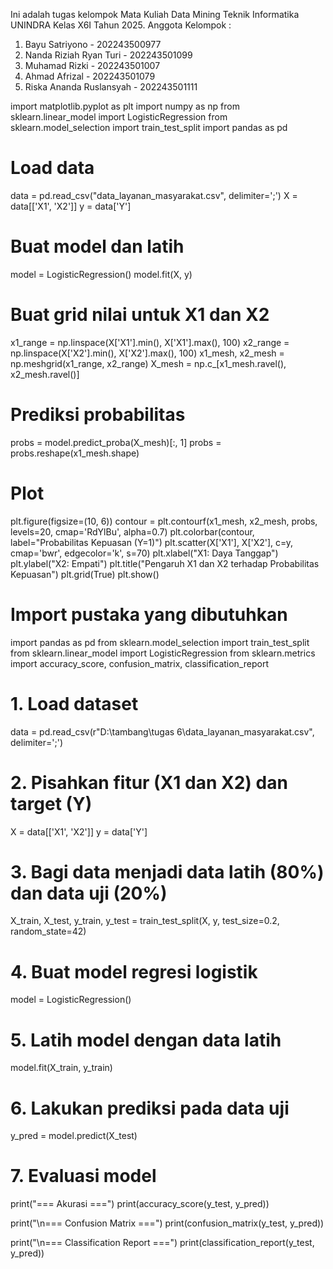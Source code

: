 Ini adalah tugas kelompok Mata Kuliah Data Mining Teknik Informatika UNINDRA Kelas X6I Tahun 2025.
Anggota Kelompok :

1. Bayu Satriyono - 202243500977
2. Nanda Riziah Ryan Turi - 202243501099
3. Muhamad Rizki - 202243501007
4. Ahmad Afrizal - 202243501079
5. Riska Ananda Ruslansyah - 202243501111


import matplotlib.pyplot as plt
import numpy as np
from sklearn.linear_model import LogisticRegression
from sklearn.model_selection import train_test_split
import pandas as pd

# Load data
data = pd.read_csv("data_layanan_masyarakat.csv", delimiter=';')
X = data[['X1', 'X2']]
y = data['Y']

# Buat model dan latih
model = LogisticRegression()
model.fit(X, y)

# Buat grid nilai untuk X1 dan X2
x1_range = np.linspace(X['X1'].min(), X['X1'].max(), 100)
x2_range = np.linspace(X['X2'].min(), X['X2'].max(), 100)
x1_mesh, x2_mesh = np.meshgrid(x1_range, x2_range)
X_mesh = np.c_[x1_mesh.ravel(), x2_mesh.ravel()]

# Prediksi probabilitas
probs = model.predict_proba(X_mesh)[:, 1]
probs = probs.reshape(x1_mesh.shape)

# Plot
plt.figure(figsize=(10, 6))
contour = plt.contourf(x1_mesh, x2_mesh, probs, levels=20, cmap='RdYlBu', alpha=0.7)
plt.colorbar(contour, label="Probabilitas Kepuasan (Y=1)")
plt.scatter(X['X1'], X['X2'], c=y, cmap='bwr', edgecolor='k', s=70)
plt.xlabel("X1: Daya Tanggap")
plt.ylabel("X2: Empati")
plt.title("Pengaruh X1 dan X2 terhadap Probabilitas Kepuasan")
plt.grid(True)
plt.show()

# Import pustaka yang dibutuhkan
import pandas as pd
from sklearn.model_selection import train_test_split
from sklearn.linear_model import LogisticRegression
from sklearn.metrics import accuracy_score, confusion_matrix, classification_report

# 1. Load dataset
data = pd.read_csv(r"D:\tambang\tugas 6\data_layanan_masyarakat.csv", delimiter=';')

# 2. Pisahkan fitur (X1 dan X2) dan target (Y)
X = data[['X1', 'X2']]
y = data['Y']

# 3. Bagi data menjadi data latih (80%) dan data uji (20%)
X_train, X_test, y_train, y_test = train_test_split(X, y, test_size=0.2, random_state=42)

# 4. Buat model regresi logistik
model = LogisticRegression()

# 5. Latih model dengan data latih
model.fit(X_train, y_train)

# 6. Lakukan prediksi pada data uji
y_pred = model.predict(X_test)

# 7. Evaluasi model
print("=== Akurasi ===")
print(accuracy_score(y_test, y_pred))

print("\n=== Confusion Matrix ===")
print(confusion_matrix(y_test, y_pred))

print("\n=== Classification Report ===")
print(classification_report(y_test, y_pred))